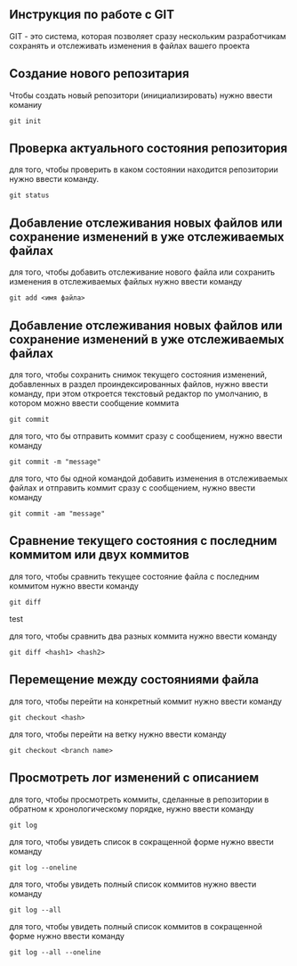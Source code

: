 ## Инструкция по работе с GIT

GIT - это система, которая позволяет сразу нескольким разработчикам сохранять и отслеживать изменения в файлах вашего проекта

## Создание нового репозитария

Чтобы создать новый репозитори (инициализировать) нужно ввести команиу

    git init

## Проверка актуального состояния репозитория

для того, чтобы проверить в каком состоянии находится репозитории нужно ввести команду.

    git status

## Добавление отслеживания новых файлов или сохранение изменений в уже отслеживаемых файлах

для того, чтобы добавить отслеживание нового файла или сохранить изменения в отслеживаемых файлых нужно ввести команду

    git add <имя файла>

## Добавление отслеживания новых файлов или сохранение изменений в уже отслеживаемых файлах

для того, чтобы сохранить снимок текущего состояния изменений, добавленных в раздел проиндексированных файлов, нужно ввести команду, при этом откроется текстовый редактор по умолчанию, в котором можно ввести сообщение коммита 

    git commit

для того, что бы отправить коммит сразу с сообщением, нужно ввести команду

    git commit -m "message"

для того, что бы одной командой добавить изменения в отслеживаемых файлах и отправить коммит сразу с сообщением, нужно ввести команду

    git commit -am "message"

## Сравнение текущего состояния с последним коммитом или двух коммитов

для того, чтобы сравнить текущее состояние файла с последним коммитом нужно ввести команду 

    git diff
test

для того, чтобы сравнить два разных коммита нужно ввести команду

    git diff <hash1> <hash2>

## Перемещение между состояниями файла

для того, чтобы перейти на конкретный коммит нужно ввести команду 

    git checkout <hash>

для того, чтобы перейти на ветку нужно ввести команду 

    git checkout <branch name>

## Просмотреть лог изменений с описанием

для того, чтобы  просмотреть коммиты, сделанные в репозитории в обратном к хронологическому порядке, нужно ввести команду 

    git log 

для того, чтобы увидеть список в сокращенной форме нужно ввести команду

    git log --oneline 

для того, чтобы увидеть полный список коммитов нужно ввести команду

    git log --all 

для того, чтобы увидеть полный список коммитов в сокращенной форме нужно ввести команду
    
    git log --all --oneline